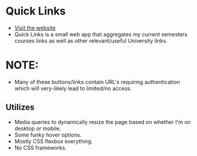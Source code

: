 # Quick Links
* [Visit the website](https://brenclen.github.io/quick-links/)
* Quick Links is a small web app that aggregates my current semesters courses links as well as other relevant/useful University links.

# NOTE:
* Many of these buttons/links contain URL's requiring authentication which will very-likely lead to limited/no access.

## Utilizes
* Media queries to dynamically resize the page based on whether I'm on desktop or mobile.
* Some funky hover options.
* Mostly CSS flexbox everything.
* No CSS frameworks.
